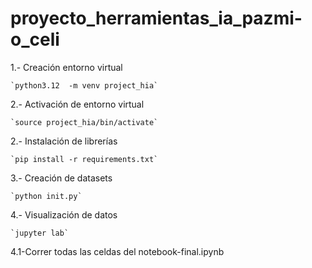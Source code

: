 # proyecto_herramientas_ia_pazmi-o_celi

1.- Creación entorno virtual

    `python3.12  -m venv project_hia`
    
2.- Activación de entorno virtual

    `source project_hia/bin/activate`
    
2.- Instalación de librerías

    `pip install -r requirements.txt`
    
3.- Creación de datasets

    `python init.py`
    
4.- Visualización de datos

    `jupyter lab`
    
4.1-Correr todas las celdas del notebook-final.ipynb
